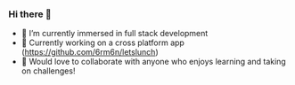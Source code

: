 ### Hi there 👋

- 🌱 I’m currently immersed in full stack development
- 🔭 Currently working on a cross platform app (https://github.com/6rm6n/letslunch)
- 👯 Would love to collaborate with anyone who enjoys learning and taking on challenges!

<!--
**SaurabhBasak/SaurabhBasak** is a ✨ _special_ ✨ repository because its `README.md` (this file) appears on your GitHub profile.

Here are some ideas to get you started:

- 🔭 I’m currently working on ...
- 🌱 I’m currently learning ...
- 👯 I’m looking to collaborate on ...
- 🤔 I’m looking for help with ...
- 💬 Ask me about ...
- 📫 How to reach me: ...
- 😄 Pronouns: ...
- ⚡ Fun fact: ...
-->
